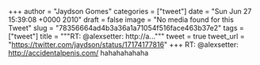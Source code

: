 
+++
author = "Jaydson Gomes"
categories = ["tweet"]
date = "Sun Jun 27 15:39:08 +0000 2010"
draft = false
image = "No media found for this Tweet"
slug = "78356664ad4b3a36a1a71054f516face463b37e2"
tags = ["tweet"]
title = """RT: @alexsetter: http://a..."""
tweet = true
tweet_url = "https://twitter.com/jaydson/status/17174177816"
+++
RT: @alexsetter: http://accidentalpenis.com/ hahahahahaha
